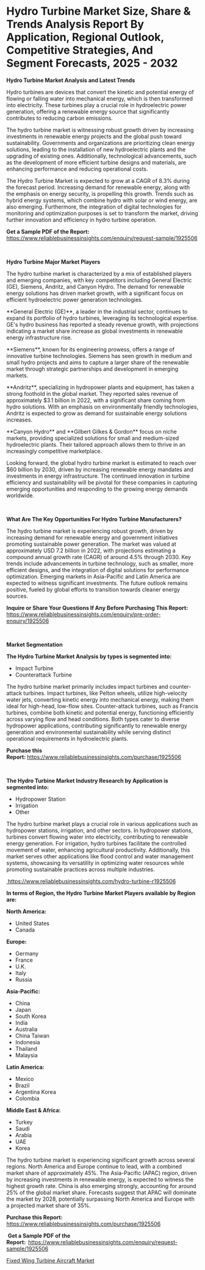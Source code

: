 <p><h1>Hydro Turbine Market Size, Share & Trends Analysis Report By Application, Regional Outlook, Competitive Strategies, And Segment Forecasts, 2025 - 2032</h1></p><p><strong>Hydro Turbine Market Analysis and Latest Trends</strong></p>
<p><p>Hydro turbines are devices that convert the kinetic and potential energy of flowing or falling water into mechanical energy, which is then transformed into electricity. These turbines play a crucial role in hydroelectric power generation, offering a renewable energy source that significantly contributes to reducing carbon emissions. </p><p>The hydro turbine market is witnessing robust growth driven by increasing investments in renewable energy projects and the global push toward sustainability. Governments and organizations are prioritizing clean energy solutions, leading to the installation of new hydroelectric plants and the upgrading of existing ones. Additionally, technological advancements, such as the development of more efficient turbine designs and materials, are enhancing performance and reducing operational costs.</p><p>The Hydro Turbine Market is expected to grow at a CAGR of 8.3% during the forecast period. Increasing demand for renewable energy, along with the emphasis on energy security, is propelling this growth. Trends such as hybrid energy systems, which combine hydro with solar or wind energy, are also emerging. Furthermore, the integration of digital technologies for monitoring and optimization purposes is set to transform the market, driving further innovation and efficiency in hydro turbine operation.</p></p>
<p><strong>Get a Sample PDF of the Report:&nbsp;</strong> <a href="https://www.reliablebusinessinsights.com/enquiry/request-sample/1925506?utm_campaign=2094&utm_medium=2&utm_source=Github&utm_content=ia&utm_term=17022025&utm_id=hydro-turbine">https://www.reliablebusinessinsights.com/enquiry/request-sample/1925506</a></p>
<p>&nbsp;</p>
<p><strong>Hydro Turbine Major Market Players</strong></p>
<p><p>The hydro turbine market is characterized by a mix of established players and emerging companies, with key competitors including General Electric (GE), Siemens, Andritz, and Canyon Hydro. The demand for renewable energy solutions has driven market growth, with a significant focus on efficient hydroelectric power generation technologies.</p><p>**General Electric (GE)**, a leader in the industrial sector, continues to expand its portfolio of hydro turbines, leveraging its technological expertise. GE's hydro business has reported a steady revenue growth, with projections indicating a market share increase as global investments in renewable energy infrastructure rise.</p><p>**Siemens**, known for its engineering prowess, offers a range of innovative turbine technologies. Siemens has seen growth in medium and small hydro projects and aims to capture a larger share of the renewable market through strategic partnerships and development in emerging markets.</p><p>**Andritz**, specializing in hydropower plants and equipment, has taken a strong foothold in the global market. They reported sales revenue of approximately $3.1 billion in 2022, with a significant share coming from hydro solutions. With an emphasis on environmentally friendly technologies, Andritz is expected to grow as demand for sustainable energy solutions increases.</p><p>**Canyon Hydro** and **Gilbert Gilkes & Gordon** focus on niche markets, providing specialized solutions for small and medium-sized hydroelectric plants. Their tailored approach allows them to thrive in an increasingly competitive marketplace.</p><p>Looking forward, the global hydro turbine market is estimated to reach over $60 billion by 2030, driven by increasing renewable energy mandates and investments in energy infrastructure. The continued innovation in turbine efficiency and sustainability will be pivotal for these companies in capturing emerging opportunities and responding to the growing energy demands worldwide.</p></p>
<p>&nbsp;</p>
<p><strong>What Are The Key Opportunities For Hydro Turbine Manufacturers?</strong></p>
<p><p>The hydro turbine market is experiencing robust growth, driven by increasing demand for renewable energy and government initiatives promoting sustainable power generation. The market was valued at approximately USD 7.2 billion in 2022, with projections estimating a compound annual growth rate (CAGR) of around 4.5% through 2030. Key trends include advancements in turbine technology, such as smaller, more efficient designs, and the integration of digital solutions for performance optimization. Emerging markets in Asia-Pacific and Latin America are expected to witness significant investments. The future outlook remains positive, fueled by global efforts to transition towards cleaner energy sources.</p></p>
<p><strong>Inquire or Share Your Questions If Any Before Purchasing This Report:</strong> <a href="https://www.reliablebusinessinsights.com/enquiry/pre-order-enquiry/1925506?utm_campaign=2094&utm_medium=2&utm_source=Github&utm_content=ia&utm_term=17022025&utm_id=hydro-turbine">https://www.reliablebusinessinsights.com/enquiry/pre-order-enquiry/1925506</a></p>
<p>&nbsp;</p>
<p><strong>Market Segmentation</strong></p>
<p><strong>The Hydro Turbine Market Analysis by types is segmented into:</strong></p>
<p><ul><li>Impact Turbine</li><li>Counterattack Turbine</li></ul></p>
<p><p>The hydro turbine market primarily includes impact turbines and counter-attack turbines. Impact turbines, like Pelton wheels, utilize high-velocity water jets, converting kinetic energy into mechanical energy, making them ideal for high-head, low-flow sites. Counter-attack turbines, such as Francis turbines, combine both kinetic and potential energy, functioning efficiently across varying flow and head conditions. Both types cater to diverse hydropower applications, contributing significantly to renewable energy generation and environmental sustainability while serving distinct operational requirements in hydroelectric plants.</p></p>
<p><strong>Purchase this Report:&nbsp;</strong><a href="https://www.reliablebusinessinsights.com/purchase/1925506?utm_campaign=2094&utm_medium=2&utm_source=Github&utm_content=ia&utm_term=17022025&utm_id=hydro-turbine">https://www.reliablebusinessinsights.com/purchase/1925506</a></p>
<p>&nbsp;</p>
<p><strong>The Hydro Turbine Market Industry Research by Application is segmented into:</strong></p>
<p><ul><li>Hydropower Station</li><li>Irrigation</li><li>Other</li></ul></p>
<p><p>The hydro turbine market plays a crucial role in various applications such as hydropower stations, irrigation, and other sectors. In hydropower stations, turbines convert flowing water into electricity, contributing to renewable energy generation. For irrigation, hydro turbines facilitate the controlled movement of water, enhancing agricultural productivity. Additionally, this market serves other applications like flood control and water management systems, showcasing its versatility in optimizing water resources while promoting sustainable practices across multiple industries.</p></p>
<p><a href="https://www.reliablebusinessinsights.com/hydro-turbine-r1925506?utm_campaign=2094&utm_medium=2&utm_source=Github&utm_content=ia&utm_term=17022025&utm_id=hydro-turbine">&nbsp;https://www.reliablebusinessinsights.com/hydro-turbine-r1925506</a></p>
<p><strong>In terms of Region, the Hydro Turbine Market Players available by Region are:</strong></p>
<p>
    <p> <strong> North America: </strong>
        <ul>
            <li>United States</li>
            <li>Canada</li>
        </ul>
        </p> 
    <p> <strong> Europe: </strong>
        <ul>
            <li>Germany</li>
            <li>France</li>
            <li>U.K.</li>
            <li>Italy</li>
            <li>Russia</li>
        </ul>
        </p> 
    <p> <strong> Asia-Pacific: </strong>
        <ul>
            <li>China</li>
            <li>Japan</li>
            <li>South Korea</li>
            <li>India</li>
            <li>Australia</li>
            <li>China Taiwan</li>
            <li>Indonesia</li>
            <li>Thailand</li>
            <li>Malaysia</li>
        </ul>
        </p> 
    <p> <strong> Latin America: </strong>
        <ul>
            <li>Mexico</li>
            <li>Brazil</li>
            <li>Argentina Korea</li>
            <li>Colombia</li>
        </ul>
        </p> 
    <p> <strong> Middle East & Africa: </strong>
        <ul>
            <li>Turkey</li>
            <li>Saudi</li>
            <li>Arabia</li>
            <li>UAE</li>
            <li>Korea</li>
        </ul>
    </p>
    </p>
<p><p>The hydro turbine market is experiencing significant growth across several regions. North America and Europe continue to lead, with a combined market share of approximately 45%. The Asia-Pacific (APAC) region, driven by increasing investments in renewable energy, is expected to witness the highest growth rate. China is also emerging strongly, accounting for around 25% of the global market share. Forecasts suggest that APAC will dominate the market by 2028, potentially surpassing North America and Europe with a projected market share of 35%.</p></p>
<p><strong>Purchase this Report: </strong><a href="https://www.reliablebusinessinsights.com/purchase/1925506?utm_campaign=2094&utm_medium=2&utm_source=Github&utm_content=ia&utm_term=17022025&utm_id=hydro-turbine">https://www.reliablebusinessinsights.com/purchase/1925506</a></p>
<p>&nbsp;<strong>Get a Sample PDF of the Report:&nbsp;&nbsp;</strong><a href="https://www.reliablebusinessinsights.com/enquiry/request-sample/1925506?utm_campaign=2094&utm_medium=2&utm_source=Github&utm_content=ia&utm_term=17022025&utm_id=hydro-turbine">https://www.reliablebusinessinsights.com/enquiry/request-sample/1925506</a></p>
<p><strong></strong></p>
<p><p><a href="https://github.com/DixieGrimes/Market-Research-Report-List-1/blob/main/fixed-wing-turbine-aircraft-market.md?utm_campaign=2094&utm_medium=2&utm_source=Github&utm_content=ia&utm_term=17022025&utm_id=hydro-turbine">Fixed Wing Turbine Aircraft Market</a></p></p>